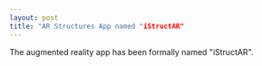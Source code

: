 ```yaml
---
layout: post
title: "AR Structures App named "iStructAR"
---
```












The augmented reality app has been formally named "iStructAR". 

